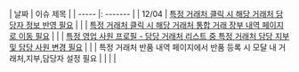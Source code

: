 | 날짜  | 이슈 제목                                                                                                                                                                                                |
| ----- |: ------- |
| 12/04 | [특정 거래처 클릭 시 해당 거래처 담당자 정보 반영 필요](https://platpharm0devops.atlassian.net/jira/software/projects/DP23/boards/1/backlog?selectedIssue=DP23-141) |
|       | [특정 거래처 클릭 시 해당 거래처 통합 거래 장부 내역 페이지로 이동 필요](https://platpharm0devops.atlassian.net/jira/software/projects/DP23/boards/1/backlog?selectedIssue=DP23-142) |
|       | [특정 영업 사원 프로필 - 담당 거래처 리스트 중 특정 거래처 담당 지부 및 담당 사원 변경 필요](https://platpharm0devops.atlassian.net/jira/software/projects/DP23/boards/1/backlog?selectedIssue=DP23-106) |
|       | 특정 거래처 반품 내역 페이지에서 반품 등록 시 모달 내 거래처,지부,담당자 설정 필요 |
|       |                                                                                                                                                                                                          |